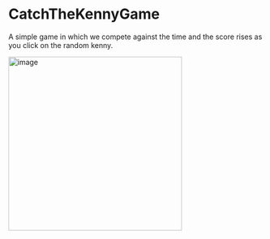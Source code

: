 # CatchTheKennyGame
A simple game in which we compete against the time and the score rises as you click on the random kenny. 


<img width="342" alt="image" src="https://user-images.githubusercontent.com/28567344/220188760-0746876e-4aea-4300-9766-6db003fe3d5c.png">

